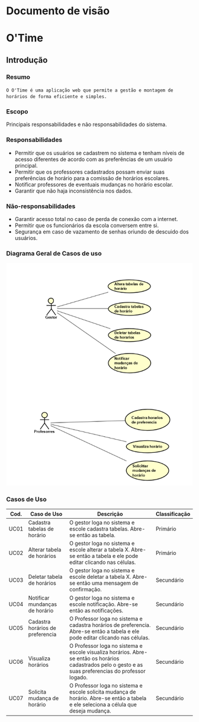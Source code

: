 # Documento de visão
# O'Time
## Introdução
### Resumo

`O O'Time é uma aplicação web que permite a gestão e montagem de horários de forma eficiente e simples.`

### Escopo

Principais responsabilidades e não responsabilidades do sistema.

### Responsabilidades

- Permitir que os usuários se cadastrem no sistema e tenham níveis de acesso diferentes de acordo com as preferências de um usuário principal.
- Permitir que os professores cadastrados possam enviar suas preferências de horário para a comissão de horários escolares.
- Notificar professores de eventuais mudanças no horário escolar.
- Garantir que não haja inconsistência nos dados.

### Não-responsabilidades

- Garantir acesso total no caso de perda de conexão com a internet.
- Permitir que os funcionários da escola conversem entre si.
- Segurança em caso de vazamento de senhas oriundo de descuido dos usuários.

### Diagrama Geral de Casos de uso

![](img/CDU.PNG)

### Casos de Uso

| Cod. | Caso de Uso | Descrição | Classificação |
| -------- | -------- | -------- | -------- |
| UC01 | Cadastra tabelas de horário |	O gestor loga no sistema e escole cadastra tabelas. Abre-se então as tabela. | Primário |
| UC02 | Alterar tabela de horários| O gestor loga no sistema e escole alterar a tabela X. Abre-se então a tabela e ele pode editar clicando nas células. | Primário |
| UC03 | Deletar tabela de horários | O gestor loga no sistema e escole deletar a tabela X. Abre-se então uma mensagem de confirmação. | Secundário |
| UC04 | Notificar mundanças de horário | O gestor loga no sistema e escole notificação. Abre-se então as notificações. | Secundário |
| UC05 | Cadastra horários de preferencia | O Professor loga no sistema e cadastra horários de preferencia. Abre-se então a tabela e ele pode editar clicando nas células. | Secundário |
| UC06 | Visualiza horários | O Professor loga no sistema e escole visualiza horários. Abre-se então os horários cadastrados pelo o gesto e as suas preferencias do professor logado. | Secundário |
| UC07 | Solicita mudança de horário | O Professor loga no sistema e escole solicita mudança de horário. Abre-se então a tabela e ele seleciona a célula que deseja mudança. | Secundário |